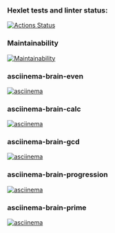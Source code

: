 ### Hexlet tests and linter status:
[![Actions Status](https://asciinema.org/a/rCWPyZE1aNd8Jdd40VbgmKIHm.svg)](https://asciinema.org/a/rCWPyZE1aNd8Jdd40VbgmKIHm)

### Maintainability
[![Maintainability](https://asciinema.org/a/9c7o7rxpTcTb5Us0jfbPSVM06.svg)](https://asciinema.org/a/9c7o7rxpTcTb5Us0jfbPSVM06)

### asciinema-brain-even
[![asciinema](https://asciinema.org/a/5jcnpgdlyayVABfV9EYC2M6AG.svg)](https://asciinema.org/a/5jcnpgdlyayVABfV9EYC2M6AG)

### asciinema-brain-calc
[![asciinema](https://asciinema.org/a/CkLvW66Dh540Ko2oR6rL1KdVl.svg)](https://asciinema.org/a/CkLvW66Dh540Ko2oR6rL1KdVl)


### asciinema-brain-gcd
[![asciinema](https://asciinema.org/a/6xDDUkdjCBQv8mRiIbzl3kvYZ.svg)](https://asciinema.org/a/6xDDUkdjCBQv8mRiIbzl3kvYZ)

### asciinema-brain-progression
[![asciinema](https://asciinema.org/a/lJDy1LGqqngqW0XJqvbNw7MCT.svg)](https://asciinema.org/a/lJDy1LGqqngqW0XJqvbNw7MCT)

### asciinema-brain-prime
[![asciinema](https://asciinema.org/a/0ZTW0J9NGGvebDxpOIsUEVPfj.svg)](https://asciinema.org/a/0ZTW0J9NGGvebDxpOIsUEVPfj)
